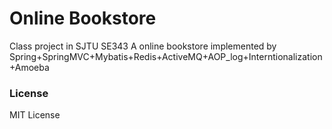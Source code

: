 # Online Bookstore

Class project in SJTU SE343
A online bookstore implemented by Spring+SpringMVC+Mybatis+Redis+ActiveMQ+AOP_log+Interntionalization+Amoeba

### License

MIT License




